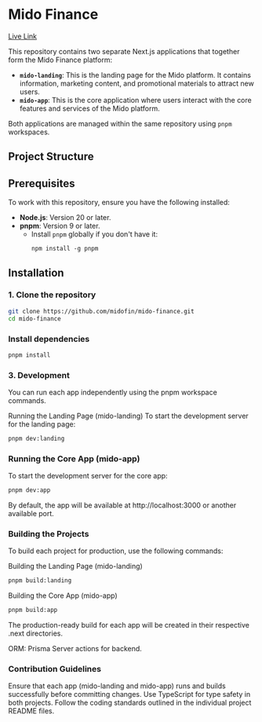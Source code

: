 # Mido Finance

[Live Link](https://midofinance.com/)

This repository contains two separate Next.js applications that together form the Mido Finance platform:

- **`mido-landing`**: This is the landing page for the Mido platform. It contains information, marketing content, and promotional materials to attract new users.
- **`mido-app`**: This is the core application where users interact with the core features and services of the Mido platform.

Both applications are managed within the same repository using `pnpm` workspaces.

## Project Structure
## Prerequisites

To work with this repository, ensure you have the following installed:

- **Node.js**: Version 20 or later.
- **pnpm**: Version 9 or later.
  - Install `pnpm` globally if you don't have it:
    ```
    npm install -g pnpm
    ```

## Installation

### 1. Clone the repository
``` bash
git clone https://github.com/midofin/mido-finance.git
cd mido-finance
```

### Install dependencies
```bash
pnpm install
```
### 3. Development
You can run each app independently using the pnpm workspace commands.

Running the Landing Page (mido-landing)
To start the development server for the landing page:

```bash
pnpm dev:landing
```

### Running the Core App (mido-app)
To start the development server for the core app:

```bash
pnpm dev:app
```
By default, the app will be available at http://localhost:3000 or another available port.

### Building the Projects
To build each project for production, use the following commands:

Building the Landing Page (mido-landing)
```bash
pnpm build:landing
```
Building the Core App (mido-app)
```bash
pnpm build:app
```
The production-ready build for each app will be created in their respective .next directories.

ORM: Prisma
Server actions for backend.

### Contribution Guidelines
Ensure that each app (mido-landing and mido-app) runs and builds successfully before committing changes.
Use TypeScript for type safety in both projects.
Follow the coding standards outlined in the individual project README files.
